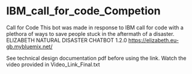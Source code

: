 # IBM_call_for_code_Competion
Call for Code
This bot was made in response to IBM call for code with a plethora of ways to save people stuck in the aftermath of a disaster. ELIZABETH NATURAL DISASTER CHATBOT 1.2.0 https://elizabeth.eu-gb.mybluemix.net/

See technical design documentation pdf before using the link. Watch the video provided in Video_Link_Final.txt
